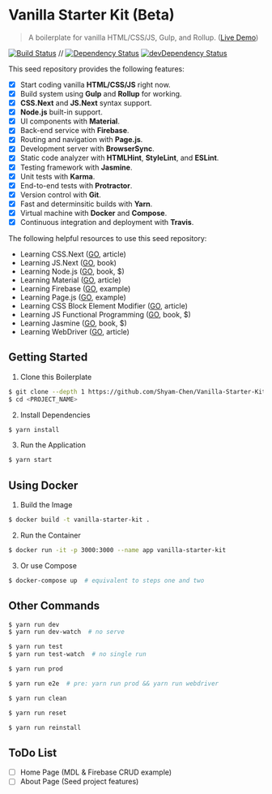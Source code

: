 # Vanilla Starter Kit (Beta)

> A boilerplate for vanilla HTML/CSS/JS, Gulp, and Rollup. ([Live Demo](https://test-1498d.firebaseapp.com/))

[![Build Status](https://travis-ci.org/Shyam-Chen/Vanilla-Starter-Kit.svg?branch=master)](https://travis-ci.org/Shyam-Chen/Vanilla-Starter-Kit)
 //
[![Dependency Status](https://david-dm.org/Shyam-Chen/Vanilla-Starter-Kit.svg)](https://david-dm.org/Shyam-Chen/Vanilla-Starter-Kit)
[![devDependency Status](https://david-dm.org/Shyam-Chen/Vanilla-Starter-Kit/dev-status.svg)](https://david-dm.org/Shyam-Chen/Vanilla-Starter-Kit?type=dev)

This seed repository provides the following features:
* [x] Start coding vanilla **HTML/CSS/JS** right now.
* [x] Build system using **Gulp** and **Rollup** for working.
* [x] **CSS.Next** and **JS.Next** syntax support.
* [x] **Node.js** built-in support.
* [x] UI components with **Material**.
* [x] Back-end service with **Firebase**.
* [x] Routing and navigation with **Page.js**.
* [x] Development server with **BrowserSync**.
* [x] Static code analyzer with **HTMLHint**, **StyleLint**, and **ESLint**.
* [x] Testing framework with **Jasmine**.
* [x] Unit tests with **Karma**.
* [x] End-to-end tests with **Protractor**.
* [x] Version control with **Git**.
* [x] Fast and determinsitic builds with **Yarn**.
* [x] Virtual machine with **Docker** and **Compose**.
* [x] Continuous integration and deployment with **Travis**.

The following helpful resources to use this seed repository:
* Learning CSS.Next ([GO](http://cssnext.io/features/), article)
* Learning JS.Next ([GO](http://exploringjs.com/es6/index.html), book)
* Learning Node.js ([GO](http://shop.oreilly.com/product/0636920046936.do), book, $)
* Learning Material ([GO](https://webdesign.tutsplus.com/series/learning-material-design-lite--cms-888), article)
* Learning Firebase ([GO](https://github.com/firebase/quickstart-js), example)
* Learning Page.js ([GO](https://github.com/visionmedia/page.js/tree/master/examples), example)
* Learning CSS Block Element Modifier ([GO](https://css-tricks.com/bem-101/), article)
* Learning JS Functional Programming ([GO](https://www.packtpub.com/web-development/functional-programming-javascript), book, $)
* Learning Jasmine ([GO](https://www.packtpub.com/web-development/jasmine-javascript-testing-second-edition), book, $)
* Learning WebDriver ([GO](https://www.packtpub.com/books/content/testing-ui-using-webdriverjs), article)

## Getting Started

1) Clone this Boilerplate
```bash
$ git clone --depth 1 https://github.com/Shyam-Chen/Vanilla-Starter-Kit.git <PROJECT_NAME>
$ cd <PROJECT_NAME>
```

2) Install Dependencies
```bash
$ yarn install
```

3) Run the Application
```bash
$ yarn start
```

## Using Docker

1) Build the Image
```bash
$ docker build -t vanilla-starter-kit .
```

2) Run the Container
```bash
$ docker run -it -p 3000:3000 --name app vanilla-starter-kit
```

3) Or use Compose
```bash
$ docker-compose up  # equivalent to steps one and two
```

## Other Commands

```bash
$ yarn run dev
$ yarn run dev-watch  # no serve
```

```bash
$ yarn run test
$ yarn run test-watch  # no single run
```

```bash
$ yarn run prod
```

```bash
$ yarn run e2e  # pre: yarn run prod && yarn run webdriver
```

```bash
$ yarn run clean
```

```bash
$ yarn run reset
```

```bash
$ yarn run reinstall
```

## ToDo List
* [ ] Home Page (MDL & Firebase CRUD example)
* [ ] About Page (Seed project features)
